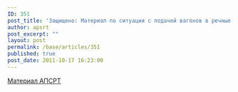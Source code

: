 ```yaml
---
ID: 351
post_title: 'Защищено: Материал по ситуации с подачей вагонов в речные порты'
author: apsrt
post_excerpt: ""
layout: post
permalink: /base/articles/351
published: true
post_date: 2011-10-17 16:23:00
---
```

<a href="http://www.apsrt.ru/docs/rzd.doc">Материал АПСРТ</a>